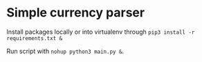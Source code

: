 # Simple currency parser

Install packages locally or into virtualenv through `pip3 install -r requirements.txt &`

Run script with `nohup python3 main.py &`.
